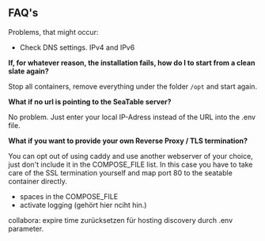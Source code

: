 ## FAQ's

Problems, that might occur:

- Check DNS settings. IPv4 and IPv6

**If, for whatever reason, the installation fails, how do I to start from a clean slate again?**

Stop all containers, remove everything under the folder `/opt` and start again.

**What if no url is pointing to the SeaTable server?**

No problem. Just enter your local IP-Adress instead of the URL into the .env file.

**What if you want to provide your own Reverse Proxy / TLS termination?**

You can opt out of using caddy and use another webserver of your choice, just don't include it in the COMPOSE_FILE list. In this case you have to take care of the SSL termination yourself and map port 80 to the seatable container directly.

- spaces in the COMPOSE_FILE
- activate logging (gehört hier nciht hin.)

collabora: expire time zurücksetzen für hosting discovery durch .env parameter.
